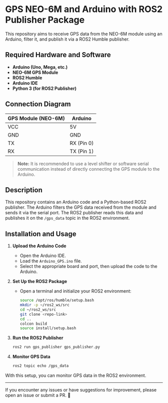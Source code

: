 # GPS NEO-6M and Arduino with ROS2 Publisher Package

This repository aims to receive GPS data from the NEO-6M module using an Arduino, filter it, and publish it via a ROS2 Humble publisher.

## Required Hardware and Software

- **Arduino (Uno, Mega, etc.)**
- **NEO-6M GPS Module**
- **ROS2 Humble**
- **Arduino IDE**
- **Python 3 (for ROS2 Publisher)**

## Connection Diagram

| GPS Module (NEO-6M) | Arduino |
|----------------------|---------|
| VCC                 | 5V      |
| GND                 | GND     |
| TX                  | RX (Pin 0) |
| RX                  | TX (Pin 1) |

> **Note:** It is recommended to use a level shifter or software serial communication instead of directly connecting the GPS module to the Arduino.

## Description

This repository contains an Arduino code and a Python-based ROS2 publisher. The Arduino filters the GPS data received from the module and sends it via the serial port. The ROS2 publisher reads this data and publishes it on the `/gps_data` topic in the ROS2 environment.

## Installation and Usage

1. **Upload the Arduino Code**  
   - Open the Arduino IDE.
   - Load the `Arduino_GPS.ino` file.
   - Select the appropriate board and port, then upload the code to the Arduino.

2. **Set Up the ROS2 Package**  
   - Open a terminal and initialize your ROS2 environment:
     ```sh
     source /opt/ros/humble/setup.bash
     mkdir -p ~/ros2_ws/src
     cd ~/ros2_ws/src
     git clone <repo-link>
     cd ..
     colcon build
     source install/setup.bash
     ```

3. **Run the ROS2 Publisher**  
   ```sh
   ros2 run gps_publisher gps_publisher.py
   ```

4. **Monitor GPS Data**  
   ```sh
   ros2 topic echo /gps_data
   ```

With this setup, you can monitor GPS data in the ROS2 environment.

---

If you encounter any issues or have suggestions for improvement, please open an issue or submit a PR. 🚀
